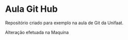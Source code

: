 # Aula Git Hub
Repositório criado para exemplo na aula de Git da Unifaat.

Alteração efetuada na Maquina